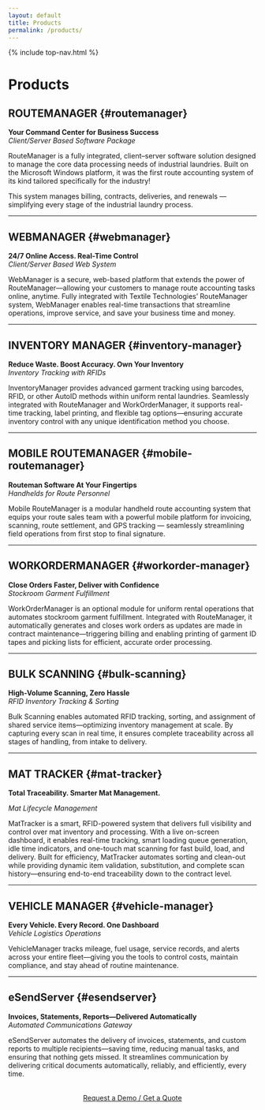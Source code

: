 ```yaml
---
layout: default
title: Products
permalink: /products/
---
```


{% include top-nav.html %}

# Products

## ROUTEMANAGER {#routemanager}
**Your Command Center for Business Success**  
*Client/Server Based Software Package*  

RouteManager is a fully integrated, client–server software solution designed to manage the core data processing needs of industrial laundries. Built on the Microsoft Windows platform, it was the first route accounting system of its kind tailored specifically for the industry!

This system manages billing, contracts, deliveries, and renewals — simplifying every stage of the industrial laundry process.

---

## WEBMANAGER {#webmanager}
**24/7 Online Access. Real-Time Control**  
*Client/Server Based Web System*  

WebManager is a secure, web-based platform that extends the power of RouteManager—allowing your customers to manage route accounting tasks online, anytime. Fully integrated with Textile Technologies’ RouteManager system, WebManager enables real-time transactions that streamline operations, improve service, and save your business time and money.

---

## INVENTORY MANAGER {#inventory-manager}
**Reduce Waste. Boost Accuracy. Own Your Inventory**  
*Inventory Tracking with RFIDs*  

InventoryManager provides advanced garment tracking using barcodes, RFID, or other AutoID methods within uniform rental laundries. Seamlessly integrated with RouteManager and WorkOrderManager, it supports real-time tracking, label printing, and flexible tag options—ensuring accurate inventory control with any unique identification method you choose.

---

## MOBILE ROUTEMANAGER {#mobile-routemanager}
**Routeman Software At Your Fingertips**  
*Handhelds for Route Personnel*  

Mobile RouteManager is a modular handheld route accounting system that equips your route sales team with a powerful mobile platform for invoicing, scanning, route settlement, and GPS tracking — seamlessly streamlining field operations from first stop to final signature.

---

## WORKORDERMANAGER {#workorder-manager}
**Close Orders Faster, Deliver with Confidence**  
*Stockroom Garment Fulfillment*  

WorkOrderManager is an optional module for uniform rental operations that automates stockroom garment fulfillment. Integrated with RouteManager, it automatically generates and closes work orders as updates are made in contract maintenance—triggering billing and enabling printing of garment ID tapes and picking lists for efficient, accurate order processing.

---

## BULK SCANNING {#bulk-scanning}
**High-Volume Scanning, Zero Hassle**  
*RFID Inventory Tracking & Sorting*  

Bulk Scanning enables automated RFID tracking, sorting, and assignment of shared service items—optimizing inventory management at scale. By capturing every scan in real time, it ensures complete traceability across all stages of handling, from intake to delivery.

---

## MAT TRACKER {#mat-tracker}
**Total Traceability. Smarter Mat Management.**

*Mat Lifecycle Management*


MatTracker is a smart, RFID-powered system that delivers full visibility and control over mat inventory and processing. With a live on-screen dashboard, it enables real-time tracking, smart loading queue generation, idle time indicators, and one-touch mat scanning for fast build, load, and delivery. Built for efficiency, MatTracker automates sorting and clean-out while providing dynamic item validation, substitution, and complete scan history—ensuring end-to-end traceability down to the contract level.

---

## VEHICLE MANAGER {#vehicle-manager}
**Every Vehicle. Every Record. One Dashboard**  
*Vehicle Logistics Operations*  

VehicleManager tracks mileage, fuel usage, service records, and alerts across your entire fleet—giving you the tools to control costs, maintain compliance, and stay ahead of routine maintenance.

---

## eSendServer {#esendserver}
**Invoices, Statements, Reports—Delivered Automatically**  
*Automated Communications Gateway*  

eSendServer automates the delivery of invoices, statements, and custom reports to multiple recipients—saving time, reducing manual tasks, and ensuring that nothing gets missed. It streamlines communication by delivering critical documents automatically, reliably, and efficiently, every time.

<p class="cta-wrap" style="text-align:center; margin-top:2rem;">
  <a class="btn-demo" href="{{ '/contact/' | relative_url }}">
    Request a Demo / Get a Quote
  </a>
</p>


